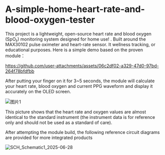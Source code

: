 # A-simple-home-heart-rate-and-blood-oxygen-tester
This project is a lightweight, open-source heart rate and blood oxygen (SpO₂) monitoring system designed for home use!
. Built around the MAX30102 pulse oximeter and heart-rate sensor. It wellness tracking, or educational purposes. 
Here is a simple demo based on the proven module：

https://github.com/user-attachments/assets/06c2df02-a329-47d0-97bd-264f78bfdfbb

After putting your finger on it for 3~5 seconds, the module will calculate your heart rate, blood oxygen and current PPG waveform and display it accurately on the OLED screen.

![图片1](https://github.com/user-attachments/assets/e1a95326-4c1d-44dd-8dff-f165ce495931)

This picture shows that the heart rate and oxygen values are almost identical to the standard instrument (the instrument data is for reference only and should not be used as a standard of care).

After attempting the module build, the following reference circuit diagrams are provided for more integrated products


![SCH_Schematic1_2025-06-28](https://github.com/user-attachments/assets/3ef80611-16f7-41df-93eb-630e33a77d05)
